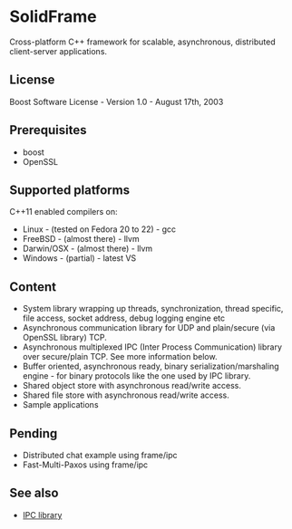 # SolidFrame

Cross-platform C++ framework for scalable, asynchronous, distributed client-server applications.

## License

Boost Software License - Version 1.0 - August 17th, 2003

## Prerequisites

* boost
* OpenSSL

## Supported platforms

C++11 enabled compilers on:

* Linux - (tested on Fedora 20 to 22) - gcc
* FreeBSD - (almost there) - llvm
* Darwin/OSX - (almost there) - llvm
* Windows - (partial) - latest VS

## Content

* System library wrapping up threads, synchronization, thread specific, file access, socket address, debug logging engine etc
* Asynchronous communication library for UDP and plain/secure (via OpenSSL library) TCP.
* Asynchronous multiplexed IPC (Inter Process Communication) library over secure/plain TCP. See more information below.
* Buffer oriented, asynchronous ready, binary serialization/marshaling engine - for binary protocols like the one used by IPC library.
* Shared object store with asynchronous read/write access.
* Shared file store with asynchronous read/write access.
* Sample applications

## Pending

* Distributed chat example using frame/ipc
* Fast-Multi-Paxos using frame/ipc

## See also
* [IPC library](frame/ipc/README.md)

